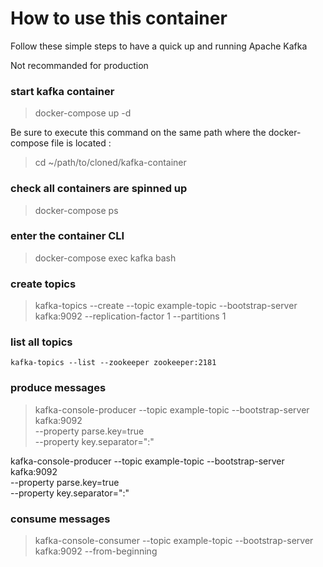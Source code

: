 # How to use this container

Follow these simple steps to have a quick up and running Apache Kafka

Not recommanded for production


### start kafka container
> docker-compose up -d

Be sure to execute this command on the same path where the docker-compose file is located :
> cd ~/path/to/cloned/kafka-container


### check all containers are spinned up
> docker-compose ps 


### enter the container CLI
> docker-compose exec kafka bash

### create topics
> kafka-topics --create --topic example-topic --bootstrap-server kafka:9092 --replication-factor 1 --partitions 1

### list all topics
```
kafka-topics --list --zookeeper zookeeper:2181
```


### produce messages
> kafka-console-producer --topic example-topic --bootstrap-server kafka:9092 \
>  --property parse.key=true \
>  --property key.separator=":"

kafka-console-producer --topic example-topic --bootstrap-server kafka:9092 \
 --property parse.key=true \
 --property key.separator=":"
  

### consume messages
> kafka-console-consumer --topic example-topic --bootstrap-server kafka:9092 --from-beginning
